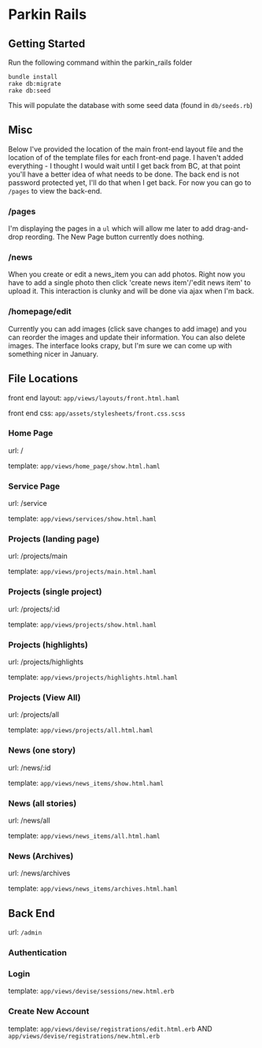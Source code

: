 # Parkin Rails

## Getting Started

Run the following command within the parkin_rails folder

    bundle install
    rake db:migrate
    rake db:seed

This will populate the database with some seed data (found in `db/seeds.rb`) 

## Misc

Below I've provided the location of the main front-end layout file and the location of 
of the template files for each front-end page. I haven't added everything - I thought
I would wait until I get back from BC, at that point you'll have a better idea
of what needs to be done. The back end is not password protected yet, I'll do that when
I get back. For now you can go to `/pages` to view the back-end.

### /pages

I'm displaying the pages in a `ul` which will allow me later to add drag-and-drop reording.
The New Page button currently does nothing.

### /news 

When you create or edit a news_item you can add photos. Right now you have to add a single
photo then click 'create news item'/'edit news item' to upload it. This interaction
is clunky and will be done via ajax when I'm back.

### /homepage/edit

Currently you can add images (click save changes to add image) and you can reorder
the images and update their information. You can also delete images. The interface
looks crapy, but I'm sure we can come up with something nicer in January.

## File Locations

front end layout: `app/views/layouts/front.html.haml`

front end css: `app/assets/stylesheets/front.css.scss`

### Home Page
url: /

template: `app/views/home_page/show.html.haml`

### Service Page
url: /service

template: `app/views/services/show.html.haml`


### Projects (landing page)
url: /projects/main

template: `app/views/projects/main.html.haml`

### Projects (single project)
url: /projects/:id

template: `app/views/projects/show.html.haml`

### Projects (highlights)
url: /projects/highlights

template: `app/views/projects/highlights.html.haml`

### Projects (View All)
url: /projects/all

template: `app/views/projects/all.html.haml`

### News (one story)
url: /news/:id

template: `app/views/news_items/show.html.haml`

### News (all stories) 
url: /news/all

template: `app/views/news_items/all.html.haml`

### News (Archives)
url: /news/archives

template: `app/views/news_items/archives.html.haml`

## Back End
 url: `/admin`

### Authentication

### Login
template: `app/views/devise/sessions/new.html.erb`

### Create New Account
template: `app/views/devise/registrations/edit.html.erb` AND `app/views/devise/registrations/new.html.erb`